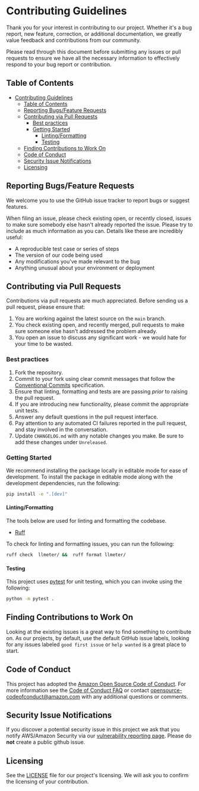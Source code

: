# Contributing Guidelines

Thank you for your interest in contributing to our project. Whether it's a bug report, new feature, correction, or additional
documentation, we greatly value feedback and contributions from our community.

Please read through this document before submitting any issues or pull requests to ensure we have all the necessary
information to effectively respond to your bug report or contribution.

## Table of Contents

- [Contributing Guidelines](#contributing-guidelines)
  - [Table of Contents](#table-of-contents)
  - [Reporting Bugs/Feature Requests](#reporting-bugsfeature-requests)
  - [Contributing via Pull Requests](#contributing-via-pull-requests)
    - [Best practices](#best-practices)
    - [Getting Started](#getting-started)
      - [Linting/Formatting](#lintingformatting)
      - [Testing](#testing)
  - [Finding Contributions to Work On](#finding-contributions-to-work-on)
  - [Code of Conduct](#code-of-conduct)
  - [Security Issue Notifications](#security-issue-notifications)
  - [Licensing](#licensing)

## Reporting Bugs/Feature Requests

We welcome you to use the GitHub issue tracker to report bugs or suggest features.

When filing an issue, please check existing open, or recently closed, issues to make sure somebody else hasn't already
reported the issue. Please try to include as much information as you can. Details like these are incredibly useful:

- A reproducible test case or series of steps
- The version of our code being used
- Any modifications you've made relevant to the bug
- Anything unusual about your environment or deployment

## Contributing via Pull Requests

Contributions via pull requests are much appreciated. Before sending us a pull request, please ensure that:

1. You are working against the latest source on the `main` branch.
2. You check existing open, and recently merged, pull requests to make sure someone else hasn't addressed the problem already.
3. You open an issue to discuss any significant work - we would hate for your time to be wasted.

### Best practices

1. Fork the repository.
2. Commit to your fork using clear commit messages that follow the [Conventional Commits](https://www.conventionalcommits.org/en/v1.0.0/) specification.
3. Ensure that linting, formatting and tests are are passing *prior* to raising the pull request.
4. If you are introducing new functionality, please commit the appropriate unit tests.
5. Answer any default questions in the pull request interface.
6. Pay attention to any automated CI failures reported in the pull request, and stay involved in the conversation.
7. Update `CHANGELOG.md` with any notable changes you make. Be sure to add these changes under `Unreleased`.

### Getting Started

We recommend installing the package locally in editable mode for ease of development. To install the package in editable mode along with the development dependencies, run the following:

```bash
pip install -e ".[dev]"
```

#### Linting/Formatting

The tools below are used for linting and formatting the codebase.

- [Ruff](https://docs.astral.sh/ruff/)

To check for linting and formatting issues, you can run the following:

```bash
ruff check  llmeter/ &&  ruff format llmeter/ 
```

#### Testing

This project uses [pytest](https://docs.pytest.org/en/8.2.x/) for unit testing, which you can invoke using the following:

```bash
python -m pytest .
```

## Finding Contributions to Work On

Looking at the existing issues is a great way to find something to contribute on. As our projects, by default, use the default GitHub issue labels, looking for any issues labeled `good first issue` or `help wanted` is a great place to start.

## Code of Conduct

This project has adopted the [Amazon Open Source Code of Conduct](https://aws.github.io/code-of-conduct).
For more information see the [Code of Conduct FAQ](https://aws.github.io/code-of-conduct-faq) or contact
[opensource-codeofconduct@amazon.com](opensource-codeofconduct@amazon.com) with any additional questions or comments.

## Security Issue Notifications

If you discover a potential security issue in this project we ask that you notify AWS/Amazon Security via our [vulnerability reporting page](http://aws.amazon.com/security/vulnerability-reporting/). Please do **not** create a public github issue.

## Licensing

See the [LICENSE](LICENSE) file for our project's licensing. We will ask you to confirm the licensing of your contribution.
